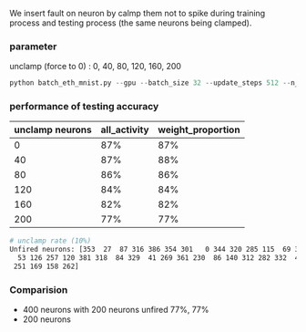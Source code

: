 We insert fault on neuron by calmp them not to spike during training process and testing process (the same neurons being clamped).  
### parameter
unclamp (force to 0) : 0, 40, 80, 120, 160, 200
```python
python batch_eth_mnist.py --gpu --batch_size 32 --update_steps 512 --n_neurons 400 --n_epochs 3 --plot
```
### performance of testing accuracy
| unclamp neurons | all_activity | weight_proportion |
| -------- | -------- | -------- |
| 0     | 87%     | 87%     |
| 40    | 87%     | 88%     |
| 80    | 86%     | 86%     |
| 120   | 84%     | 84%     |
| 160   | 82%     | 82%     |
| 200   | 77%     | 77%     |

```bash
# unclamp rate (10%)
Unfired neurons: [353  27  87 316 386 354 301   0 344 320 285 115  69 323 396 384 246
  53 126 257 120 381 318  84 329  41 269 361 230  86 140 312 282 332  40
 251 169 158 262]
```
### Comparision
- 400 neurons with 200 neurons unfired
    77%, 77%
- 200 neurons
    


